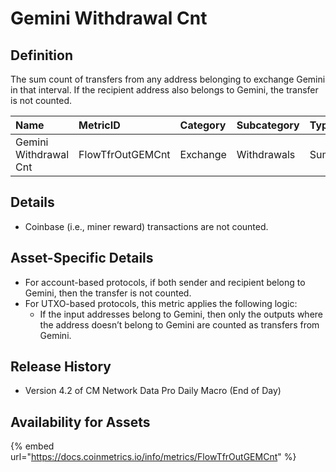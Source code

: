 # Gemini Withdrawal Cnt

## Definition

The sum count of transfers from any address belonging to exchange Gemini in that interval. If the recipient address also belongs to Gemini, the transfer is not counted.

| Name | MetricID | Category | Subcategory | Type | Unit | Interval |
| :--- | :--- | :--- | :--- | :--- | :--- | :--- |
| Gemini Withdrawal Cnt | FlowTfrOutGEMCnt | Exchange | Withdrawals | Sum | Native units | 1 block, 1 day |

## Details

* Coinbase \(i.e., miner reward\) transactions are not counted.

## Asset-Specific Details

* For account-based protocols, if both sender and recipient belong to Gemini, then the transfer is not counted.
* For UTXO-based protocols, this metric applies the following logic:
  * If the input addresses belong to Gemini, then only the outputs where the address doesn’t belong to Gemini are counted as transfers from Gemini.

## Release History

* Version 4.2 of CM Network Data Pro Daily Macro \(End of Day\)

## Availability for Assets

{% embed url="https://docs.coinmetrics.io/info/metrics/FlowTfrOutGEMCnt" %}



